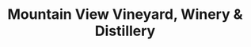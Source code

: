 ---
title: "Mountain View Vineyard, Winery & Distillery"
url: /stroudsburg/mountain-view-vineyard-winery-and-distillery/
shop: wine
---